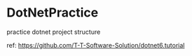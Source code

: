 # DotNetPractice
practice dotnet project structure

ref: https://github.com/T-T-Software-Solution/dotnet6.tutorial 
